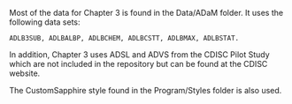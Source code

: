 Most of the data for Chapter 3 is found in the Data/ADaM folder. 
It uses the following data sets:

	ADLB3SUB, ADLBALBP, ADLBCHEM, ADLBCSTT, ADLBMAX, ADLBSTAT.
In addition, Chapter 3 uses ADSL and ADVS from the CDISC Pilot Study which are not included in the repository but can be found at the CDISC website.

The CustomSapphire style found in the Program/Styles folder is also used.
